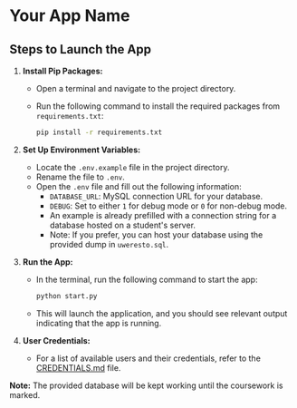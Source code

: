 # Your App Name

## Steps to Launch the App

1. **Install Pip Packages:**
   - Open a terminal and navigate to the project directory.
   - Run the following command to install the required packages from `requirements.txt`:

     ```bash
     pip install -r requirements.txt
     ```

2. **Set Up Environment Variables:**
   - Locate the `.env.example` file in the project directory.
   - Rename the file to `.env`.
   - Open the `.env` file and fill out the following information:
     - `DATABASE_URL`: MySQL connection URL for your database.
     - `DEBUG`: Set to either `1` for debug mode or `0` for non-debug mode.
     - An example is already prefilled with a connection string for a database hosted on a student's server.
     - Note: If you prefer, you can host your database using the provided dump in `uweresto.sql`.

3. **Run the App:**
   - In the terminal, run the following command to start the app:

     ```bash
     python start.py
     ```

   - This will launch the application, and you should see relevant output indicating that the app is running.

4. **User Credentials:**
   - For a list of available users and their credentials, refer to the [CREDENTIALS.md](CREDENTIALS.md) file.

**Note:** The provided database will be kept working until the coursework is marked.
